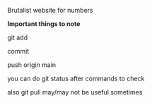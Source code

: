 Brutalist website for numbers


**Important things to note**


git add <filename>


commit


push origin main



you can do git status after commands to check


also git pull may/may not be useful sometimes
